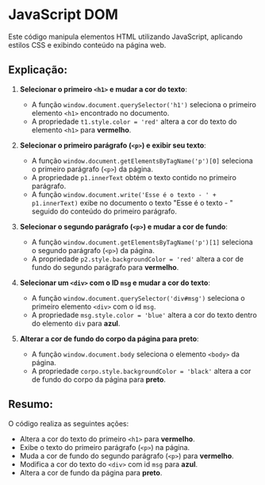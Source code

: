 # JavaScript DOM

Este código manipula elementos HTML utilizando JavaScript, aplicando estilos CSS e exibindo conteúdo na página web.

## Explicação:

1. **Selecionar o primeiro `<h1>` e mudar a cor do texto**:
   - A função `window.document.querySelector('h1')` seleciona o primeiro elemento `<h1>` encontrado no documento.
   - A propriedade `t1.style.color = 'red'` altera a cor do texto do elemento `<h1>` para **vermelho**.

2. **Selecionar o primeiro parágrafo (`<p>`) e exibir seu texto**:
   - A função `window.document.getElementsByTagName('p')[0]` seleciona o primeiro parágrafo (`<p>`) da página.
   - A propriedade `p1.innerText` obtém o texto contido no primeiro parágrafo.
   - A função `window.document.write('Esse é o texto - ' + p1.innerText)` exibe no documento o texto "Esse é o texto - " seguido do conteúdo do primeiro parágrafo.

3. **Selecionar o segundo parágrafo (`<p>`) e mudar a cor de fundo**:
   - A função `window.document.getElementsByTagName('p')[1]` seleciona o segundo parágrafo (`<p>`) da página.
   - A propriedade `p2.style.backgroundColor = 'red'` altera a cor de fundo do segundo parágrafo para **vermelho**.

4. **Selecionar um `<div>` com o ID `msg` e mudar a cor do texto**:
   - A função `window.document.querySelector('div#msg')` seleciona o primeiro elemento `<div>` com o id `msg`.
   - A propriedade `msg.style.color = 'blue'` altera a cor do texto dentro do elemento `div` para **azul**.

5. **Alterar a cor de fundo do corpo da página para preto**:
   - A função `window.document.body` seleciona o elemento `<body>` da página.
   - A propriedade `corpo.style.backgroundColor = 'black'` altera a cor de fundo do corpo da página para **preto**.

## Resumo:

O código realiza as seguintes ações:

- Altera a cor do texto do primeiro `<h1>` para **vermelho**.
- Exibe o texto do primeiro parágrafo (`<p>`) na página.
- Muda a cor de fundo do segundo parágrafo (`<p>`) para **vermelho**.
- Modifica a cor do texto do `<div>` com id `msg` para **azul**.
- Altera a cor de fundo da página para **preto**.
